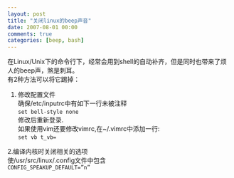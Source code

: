 ```yaml
---
layout: post
title: "关闭linux的beep声音"
date: 2007-08-01 00:00
comments: true
categories: [beep, bash]
---
```


在Linux/Unix下的命令行下，经常会用到shell的自动补齐，但是同时也带来了烦人的beep声，煞是刺耳。  
有2种方法可以将它踢掉：

1. 修改配置文件  
确保/etc/inputrc中有如下一行未被注释  
`set bell-style none`  
修改后重新登录.  
如果使用vim还要修改vimrc,在~/.vimrc中添加一行:  
`set vb t_vb=`

2.编译内核时关闭相关的选项  
使/usr/src/linux/.config文件中包含  
`CONFIG_SPEAKUP_DEFAULT=”n”`

